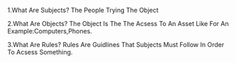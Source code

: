 1.What Are Subjects?
The People Trying The Object

2.What Are Objects?
The Object Is The The Acsess To An Asset Like For An Example:Computers,Phones.

3.What Are Rules?
Rules Are Guidlines That Subjects Must Follow In Order To Acsess Something.
